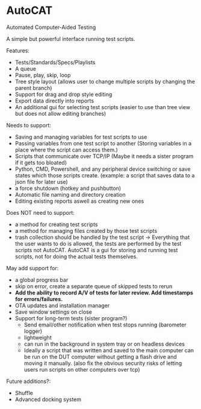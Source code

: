 # AutoCAT

Automated Computer-Aided Testing

A simple but powerful interface running test scripts.

Features:
- Tests/Standards/Specs/Playlists
- A queue
- Pause, play, skip, loop
- Tree style layout (allows user to change multiple scripts by changing the parent branch)
- Support for drag and drop style editing
- Export data directly into reports
- An additional gui for selecting test scripts (easier to use than tree view but does not allow editing branches)

Needs to support:
- Saving and managing variables for test scripts to use
- Passing variables from one test script to another (Storing variables in a place where the script can access them.)
- Scripts that communicate over TCP/IP (Maybe it needs a sister program if it gets too bloated)
- Python, CMD, Powershell, and any peripheral device switching or save states which those scripts create. 
  (example: a script that saves data to a json file for later use)
- a force shutdown (hotkey and pushbutton)
- Automatic file naming and directory creation
- Editing existing reports aswell as creating new ones

Does NOT need to support:
- a method for creating test scripts
- a method for managing files created by those test scripts
- trash collection should be handled by the test script
-> Everything that the user wants to do is allowed, the tests are performed by the test scripts not AutoCAT. 
    AutoCAT is a gui for storing and running test scripts, not for doing the actual tests themselves.

May add support for:
- a global progress bar
- skip on error, create a separate queue of skipped tests to rerun
- **Add the ability to record A/V of tests for later review. Add timestamps for errors/failures.**
- OTA updates and installation manager
- Save window settings on close
- Support for long-term tests (sister program?)
  - Send email/other notification when test stops running (barometer logger)
  - lightweight
  - can run in the background in system tray or on headless devices
  - Ideally a script that was written and saved to the main computer can be run on the DUT computer without getting a flash drive and moving it manually.
    (also fix the obvious security risks of letting users run scripts on other computers over tcp)
  
Future additions?:
- Shuffle
- Advanced docking system
